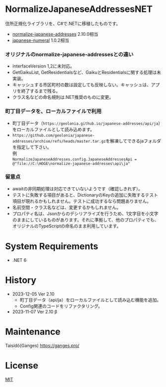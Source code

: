 ﻿# NormalizeJapaneseAddressesNET

住所正規化ライブラリを、C#で.NETに移植したものです。

- [normalize-japanese-addresses](https://github.com/geolonia/normalize-japanese-addresses) 2.10.0相当
- [japanese-numeral](https://github.com/geolonia/japanese-numeral) 1.0.2相当

### オリジナルのnormalize-japanese-addressesとの違い
- interfaceVersion 1,2に未対応。
- GetGaikuList, GetResidentialsなど、GaikuとResidentialsに関する処理は未実装。
- キャッシュする市区町村の数は設定しても反映しない。キャッシュは、アプリを終了するまで残る。
- クラス名などの命名規則は.NET推奨のものに変更。

### 町丁目データを、ローカルファイルで利用
- 町丁目データ（`https://geolonia.github.io/japanese-addresses/api/ja`）をローカルファイルとして読み込めます。
- `https://github.com/geolonia/japanese-addresses/archive/refs/heads/master.tar.gz`を解凍してできるjaフォルダを指定して下さい。  
例  
`NormalizeJapaneseAddresses.config.JapaneseAddressesApi = @"file://C:\HOGE\normalize-japanese-addresses\api\ja"`

### 留意点
- awaitの非同期処理は対応できていないようです（確認しきれず）。
- テストに失敗する項目があると、DictionaryのKeyの追加に失敗するテスト項目が現れるかもしれません。テストに成功するなら問題ありません。
- 名前空間・クラス名などは、変更するかもしれません。
- プロパティ名は、Jsonからのデシリアライズを行うため、1文字目を小文字のままにしているものがあります。それに準拠して、他のプロパティでも、オリジナルのTypeScriptの命名のまま利用しています。

# System Requirements
- .NET 6

# History
- 2023-12-05 Ver 2.10
	- 町丁目データ（api/ja）をローカルファイルとして読み込む機能を追加。
	- Config関連のコードをリファクタリング。
- 2023-11-07 Ver 2.10 β

# Maintenance
Taisidô(Ganges) https://ganges.pro/

# License
[MIT](LICENSE.txt)
